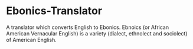 # Ebonics-Translator
A translator which converts English to Ebonics. Ebnoics (or African American Vernacular English) is a variety (dialect, ethnolect and sociolect) of American English.
